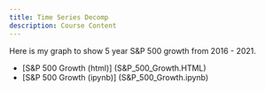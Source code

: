 ```yaml
---
title: Time Series Decomp
description: Course Content
---
```


Here is my graph to show 5 year S&P 500 growth from 2016 - 2021.
- [S&P 500 Growth (html)] (S&P_500_Growth.HTML)
- [S&P 500 Growth (ipynb)] (S&P_500_Growth.ipynb)
